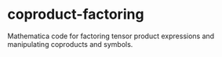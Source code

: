 # coproduct-factoring
Mathematica code for factoring tensor product expressions and manipulating coproducts and symbols.
